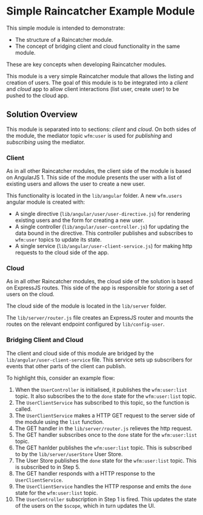 # Simple Raincatcher Example Module

This simple module is intended to demonstrate:
 
 - The structure of a Raincatcher module.
 - The concept of bridging client and cloud functionality in the same module.
 
These are key concepts when developing Raincatcher modules.
 
This module is a very simple Raincatcher module that allows the listing and creation of users. The goal of this module is to be integrated into a *client* and *cloud* app to allow client interactions (list user, create user) to be pushed to the cloud app. 

## Solution Overview

This module is separated into to sections: *client* and *cloud*. On both sides of the module, the mediator topic `wfm:user` is used for *publishing* and *subscribing* using the mediator.

### Client

As in all other Raincatcher modules, the client side of the module is based on AngularJS 1. This side of the module presents the user with a list of existing users and allows the user to create a new user.

This functionality is located in the `lib/angular` folder. A new `wfm.users` angular module is created with: 


- A single directive (`lib/angular/user/user-directive.js`) for rendering existing users and the form for creating a new user.
- A single controller (`lib/angular/user-controller.js`) for updating the data bound in the directive. This controller publishes and subscribes to `wfm:user` topics to update its state.
- A single service (`lib/angular/user-client-service.js`) for making http requests to the cloud side of the app.


### Cloud

As in all other Raincatcher modules, the cloud side of the solution is based on ExpressJS routes. This side of the app is responsible for storing a set of users on the cloud.

The cloud side of the module is located in the `lib/server` folder.

The `lib/server/router.js` file creates an ExpressJS router and mounts the routes on the relevant endpoint configured by `lib/config-user`.


### Bridging Client and Cloud

The client and cloud side of this module are bridged by the `lib/angular/user-client-service` file. This service sets up subscribers for events that other parts of the client can publish.

To highlight this, consider an example flow:

1. When the `UserController` is initialised, it publishes the `wfm:user:list` topic. It also subscribes the to the `done` state for the `wfm:user:list` topic.
2. The `UserClientService` has subscribed to this topic, so the function is called.
3. The `UserClientService` makes a HTTP GET request to the server side of the module using the `list` function.
4. The GET handler in the `lib/server/router.js` relieves the http request.
5. The GET handler subscribes once to the `done` state for the `wfm:user:list` topic.
6. The GET hanlder publishes the `wfm:user:list` topic. This is subscribed to by the `lib/server/userStore` User Store.
7. The User Store publishes the `done` state for the `wfm:user:list` topic. This is subscribed to in Step 5.
8. The GET handler responds with a HTTP response to the `UserClientService`.
9. The `UserClientService` handles the HTTP response and emits the `done` state for the `wfm:user:list` topic.
10. The `UserController` subscription in Step 1 is fired. This updates the state of the users on the `$scope`, which in turn updates the UI.